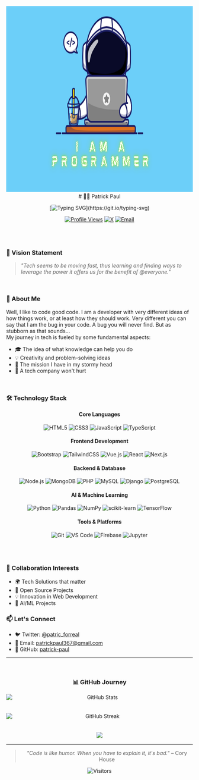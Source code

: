 <div align="center">
<img src="readme_background.png" alt="Patrick's Banner" height="500px" width="1000px" />
<br>
# 👨‍💻 Patrick Paul

[![Typing SVG](https://readme-typing-svg.herokuapp.com?font=Fira+Code&pause=1000&color=39D353&center=true&vCenter=true&width=435&lines=Love+the+art+of+crafting+programs!;AI+is+cool,+but+so+overhyped!;I+do+Web+Dev+pretty+well!)](https://git.io/typing-svg)

[![Profile Views](https://komarev.com/ghpvc/?username=patrick-paul&color=brightgreen&style=flat-square)](https://github.com/patrick-paul)
[![X](https://img.shields.io/badge/X-@patric__forreal-black?style=flat-square&logo=x&logoColor=white&labelColor=black)](https://x.com/patric_forreal) 
[![Email](https://img.shields.io/badge/Email-patrickpaul367%40gmail.com-D14836?style=flat-square&logo=gmail&logoColor=white)](mailto:patrickpaul367@gmail.com)

</div>
<br><br>

### 🌟 Vision Statement

> *"Tech seems to be moving fast, thus learning and finding ways to leverage the power it offers us for the benefit of @everyone."*
<br>

### 🎯 About Me

Well, I like to code good code. I am a developer with very different ideas of how things work, or at least how they should work. Very different you can say that I am the bug in your code. A bug you will never find. But as stubborn as that sounds... <br> My journey in tech is fueled by some fundamental aspects:

- 🎓 The idea of what knowledge can help you do
- 💡 Creativity and problem-solving ideas
- 🧠 The mission I have in my stormy head
- 🚀 A tech company won't hurt

<br>

### 🛠️ Technology Stack

<div align="center">
  
#### Core Languages

![HTML5](https://img.shields.io/badge/-HTML5-E34F26?style=flat-square&logo=html5&logoColor=white)
![CSS3](https://img.shields.io/badge/-CSS3-1572B6?style=flat-square&logo=css3&logoColor=white)
![JavaScript](https://img.shields.io/badge/-JavaScript-F7DF1E?style=flat-square&logo=javascript&logoColor=black)
![TypeScript](https://img.shields.io/badge/-TypeScript-3178C6?style=flat-square&logo=typescript&logoColor=white)

#### Frontend Development
![Bootstrap](https://img.shields.io/badge/-Bootstrap-7952B3?style=flat-square&logo=bootstrap&logoColor=white)
![TailwindCSS](https://img.shields.io/badge/-TailwindCSS-38B2AC?style=flat-square&logo=tailwind-css&logoColor=white)
![Vue.js](https://img.shields.io/badge/-Vue.js-4FC08D?style=flat-square&logo=vue.js&logoColor=white)
![React](https://img.shields.io/badge/-React-61DAFB?style=flat-square&logo=react&logoColor=black)
![Next.js](https://img.shields.io/badge/-Next.js-000000?style=flat-square&logo=next.js&logoColor=white)

#### Backend & Database
![Node.js](https://img.shields.io/badge/-Node.js-339933?style=flat-square&logo=node.js&logoColor=white)
![MongoDB](https://img.shields.io/badge/-MongoDB-47A248?style=flat-square&logo=mongodb&logoColor=white)
![PHP](https://img.shields.io/badge/-PHP-777BB4?style=flat-square&logo=php&logoColor=white)
![MySQL](https://img.shields.io/badge/-MySQL-4479A1?style=flat-square&logo=mysql&logoColor=white)
![Django](https://img.shields.io/badge/-Django-092E20?style=flat-square&logo=django&logoColor=white)
![PostgreSQL](https://img.shields.io/badge/-PostgreSQL-336791?style=flat-square&logo=postgresql&logoColor=white)

#### AI & Machine Learning
![Python](https://img.shields.io/badge/-Python-3776AB?style=flat-square&logo=python&logoColor=white)
![Pandas](https://img.shields.io/badge/-Pandas-150458?style=flat-square&logo=pandas&logoColor=white)
![NumPy](https://img.shields.io/badge/-NumPy-013243?style=flat-square&logo=numpy&logoColor=white)
![scikit-learn](https://img.shields.io/badge/-scikit%20learn-F7931E?style=flat-square&logo=scikit-learn&logoColor=white)
![TensorFlow](https://img.shields.io/badge/-TensorFlow-FF6F00?style=flat-square&logo=tensorflow&logoColor=white)

#### Tools & Platforms
![Git](https://img.shields.io/badge/-Git-F05032?style=flat-square&logo=git&logoColor=white)
![VS Code](https://img.shields.io/badge/-VS_Code-007ACC?style=flat-square&logo=visual-studio-code&logoColor=white)
![Firebase](https://img.shields.io/badge/-Firebase-FFCA28?style=flat-square&logo=firebase&logoColor=black)
![Jupyter](https://img.shields.io/badge/-Jupyter-F37626?style=flat-square&logo=jupyter&logoColor=white)

</div>

<br><br>
### 🤝 Collaboration Interests

- 🌍 Tech Solutions that matter
- 🚀 Open Source Projects
- 💡 Innovation in Web Development
- 🤖 AI/ML Projects

### 📫 Let's Connect

- 🐦 Twitter: [@patric_forreal](https://x.com/patric_forreal)
- 📧 Email: patrickpaul367@gmail.com
- 💼 GitHub: [patrick-paul](https://github.com/patrick-paul)

---

<br>
<div align="center">

### 📊 GitHub Journey
  
<img style="display: block; margin: auto; align:center;" alt="GitHub Stats" src="https://github-readme-stats.zohan.tech/api?username=patrick-paul&count_private=true&show_icons=true&theme=github_dark&border_radius=30&border_color=39D353&icon_color=39D353&title_color=fff" />

<br>
<br>

<img style="display: block; margin: auto; align:center;" alt="GitHub Streak" src="https://github-readme-streak-stats.herokuapp.com/?user=patrick-paul&theme=github-dark&hide_border=true" />

<br>
<br>

<img src="https://github-readme-stats.zohan.tech/api/top-langs/?username=patrick-paul&layout=compact&langs_count=8&hide=html&theme=github_dark&border_radius=30&border_color=39D353&title_color=fff" />

<br>

</div>

---

<div align="center">
  
> *"Code is like humor. When you have to explain it, it's bad."* – Cory House

![Visitors](https://api.visitorbadge.io/api/visitors?path=patrick-paul&label=Profile%20Views&labelColor=%23000000&countColor=%2339d353)

</div>
